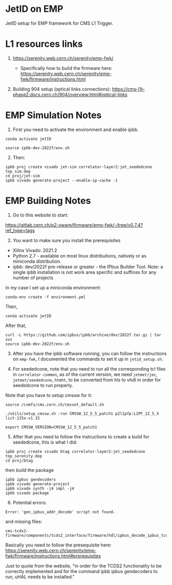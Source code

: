 # JetID on EMP

JetID setup for EMP framework for CMS L1 Trigger.

# L1 resources links

1. https://serenity.web.cern.ch/serenity/emp-fwk/
    * Specifically how to build the firmware here: https://serenity.web.cern.ch/serenity/emp-fwk/firmware/instructions.html

2. Building 904 setup (optical links connections): https://cms-l1t-phase2.docs.cern.ch/904/overview.html#optical-links

# EMP Simulation Notes

1. First you need to activate the environment and enable ipbb.

```
conda activate jetID
```

```
source ipbb-dev-2022f/env.sh
```

2. Then:

```
ipbb proj create vivado jet-sim correlator-layer2:jet_seededcone top_sim.dep
cd proj/jet-sim
ipbb vivado generate-project --enable-ip-cache -1
```


# EMP Building Notes

1. Go to this website to start:

https://gitlab.cern.ch/p2-xware/firmware/emp-fwk/-/tree/v0.7.4?ref_type=tags

2. You want to make sure you install the prerequisites

- Xilinx Vivado: 2021.2
- Python 2.7 - available on most linux distributions, natively or as miniconda distribution.
- ipbb: dev/2022f pre-release or greater - the IPbus Builder Tool. Note: a single ipbb installation is not work area specific and suffices for any number of projects

In my case I set up a miniconda environment:

```
conda-env create -f environment.yml
```

Then,

```
conda activate jetID
```

After that,

```
curl -L https://github.com/ipbus/ipbb/archive/dev/2022f.tar.gz | tar xvz
source ipbb-dev-2022f/env.sh
```

3. After you have the ipbb software running, you can follow the instructions on `emp-fwk`, I documented the commands to set it up in `jetid_setup.sh`. 

4. For seededcone, note that you need to run all the corresponding tcl files in `correlator-common`, as of the current version, we need `jetmet/jec`, `jetmet/seededcone`, `htmht`, to be converted from hls to vhdl in order for seededcone to run properly.

Note that you have to setup cmssw for it: 


```
source /cvmfs/cms.cern.ch/cmsset_default.sh
```

```
./utils/setup_cmssw.sh -run CMSSW_12_5_5_patch1 p2l1pfp:L1PF_12_5_X lict-125x-v1.15
```

```
export CMSSW_VERSION=CMSSW_12_5_5_patch1
```

5. After that you need to follow the instructions to create a build for seededcone, this is what I did:

```
ipbb proj create vivado btag correlator-layer2:jet_seededcone top_serenity.dep
cd proj/btag
```

then build the package

```
ipbb ipbus gendecoders
ipbb vivado generate-project
ipbb vivado synth -j4 impl -j4
ipbb vivado package
```

6. Potential errors:

 ```
 Error: 'gen_ipbus_addr_decode' script not found.
 ```

 and missing files:

 ```
 cms-tcds2-firmware/components/tcds2_interface/firmware/hdl/ipbus_decode_ipbus_tcds2_interface_accessor.vhd
 ```

Basically you need to follow the presequisite here: https://serenity.web.cern.ch/serenity/emp-fwk/firmware/instructions.html#prerequisites

Just to quote from the website, "in order for the TCDS2 functionality to be correctly implemented and for the command ipbb ipbus gendecoders to run, uHAL needs to be installed." 

